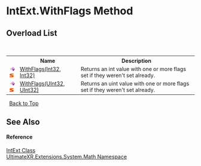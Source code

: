 # IntExt.WithFlags Method 
 


## Overload List
&nbsp;<table><tr><th></th><th>Name</th><th>Description</th></tr><tr><td>![Public method](media/pubmethod.gif "Public method")![Static member](media/static.gif "Static member")</td><td><a href="M_UltimateXR_Extensions_System_Math_IntExt_WithFlags">WithFlags(Int32, Int32)</a></td><td>
Returns an int value with one or more flags set if they weren't set already.</td></tr><tr><td>![Public method](media/pubmethod.gif "Public method")![Static member](media/static.gif "Static member")</td><td><a href="M_UltimateXR_Extensions_System_Math_IntExt_WithFlags_1">WithFlags(UInt32, UInt32)</a></td><td>
Returns an uint value with one or more flags set if they weren't set already.</td></tr></table>&nbsp;
<a href="#intext.withflags-method">Back to Top</a>

## See Also


#### Reference
<a href="T_UltimateXR_Extensions_System_Math_IntExt">IntExt Class</a><br /><a href="N_UltimateXR_Extensions_System_Math">UltimateXR.Extensions.System.Math Namespace</a><br />